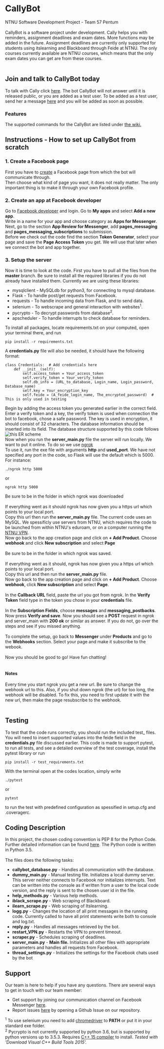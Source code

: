 
# CallyBot
NTNU Software Development Project - Team 57 Pentum </br></br>
CallyBot is a software project under development. Cally helps you with reminders, assignment deadlines and exam dates. More functions may be added in the future. Assignment deadlines are currently only supported for students using itslearning and Blackboard through Feide at NTNU. The only courses currently available are NTNU courses, which means that the only exam dates you can get are from these courses. </br></br>
## Join and talk to CallyBot today
To talk with Cally click [here](http://m.me/CallyBot). The bot CallyBot will not answer until it is released public, or you are added as a test user. To be added as a test user, send her a message [here](http://m.me/CallyBot) and you will be added as soon as possible.

### Features
The supported commands for the CallyBot are listed under [the wiki.](https://github.com/Folstad/TDT4140/wiki/Commands)

## Instructions - How to set up CallyBot from scratch 
### 1. Create a Facebook page
First you have to [create](https://www.facebook.com/pages/create/) a Facebook page from which the bot will communicate through.<br /> 
Then choose what kind of page you want, it does not really matter. The only important thing is to make it through your own Facebook profile.
### 2. Create an app at Facebook developer
Go to [Facebook developer](https://developers.facebook.com/) and login. Go to **My apps** and select **Add a new app**.<br />
Write in a name for your app and choose category as **Apps for Messenger**.<br />
Next, go to the section **App Review for Messenger**, add **pages_messaging** and **pages_messaging_subscriptions** to submission.<br />
Before we check out the code find the section **Token Generator**, select your page and save the **Page Access Token** you get. We will use that later when we connect the bot and app together.
### 3. Setup the server
Now it is time to look at the code. First you have to pull all the files from the **master** branch. Be sure to install all the required libraries if you do not already have installed them. Currently we are using these libraries:
* mysqlclient - MySQLdb for python3, for connecting to mysql database.
* Flask - To handle post/get requests from Facebook.
* requests - To handle incoming data from Flask, and to send data.
* selenium - To webscrape and general interaction with websites<sup>1</sup>.
* pycrypto - To decrypt passwords from database<sup>2</sup>.
* apscheduler - To handle interrupts to check database for reminders.

To install all packages, locate requirements.txt on your computed, open your terminal there, and run
```
pip install -r requirements.txt
```

A **credentials.py** file will also be needed, it should have the following format:
```
class Credentials:  # Add credentials here
    def __init__(self):
        self.access_token = Your_access_token        
        self.verify_token = Your_verify_token
        self.db_info = (URL_to_database, Login_name, Login_password, Database_name)
        self.key = Your_encryption_key
        self.feide = (A_feide_login_name, The_encrypted_password)  # This is only used in testing

```
Begin by adding the access token you generated earlier in the correct field. Enter a verify token and a key, the verify token is used when connection the bot to facebook, chose a safe password. The key is used in encryption, it should consist of 32 characters. The database information should be inserted into its field. The database structure supported by this code follows ![this ER scheme](http://i.imgur.com/GX2U4RJ.png)<br />
Now when you run the **server_main.py** file the server will run locally. We want to put it online. To do so we use [ngrok](https://ngrok.com/download)<br />
To use it, run the exe file with arguments **http** and **used_port**. We have not specified any port in the code, so Flask will use the default which is 5000. For instance:
```
./ngrok http 5000
```
or
```
ngrok http 5000
```
Be sure to be in the folder in which ngrok was downloaded <br /><br />
If everything went as it should ngrok has now given you a https url which points to your local port.<br />
Copy this url then run the **server_main.py** file. The current code uses an MySQL. We spessificly use servers from NTNU, which requires the code to be launched from within NTNU's eduroam, or on a computer running the [NTNU VPN](https://innsida.ntnu.no/wiki/-/wiki/English/Install+VPN?_36_pageResourcePrimKey=915712). <br />
Now go back to the app creation page and click on **+ Add Product**. Choose **webhook** and click **New subscription** and select **Page**<br /><br />
Be sure to be in the folder in which ngrok was saved. <br /><br />
If everything went as it should, ngrok has now given you a https url which points to your local port.<br />
Copy this url and then run the **server_main.py** file.<br />
Now go back to the app creation page and click on **+ Add Product**. Choose **webhook**, click **New subscription** and select **Page**.<br /><br />
In the **Callback URL** field, paste the url you got from ngrok. In the **Verify Token** field type in the token you chose in your **credentials** file. <br /><br />
In the **Subscription Fields**, choose **messages** and **messaging_postbacks**. <br />
Now press **Verify and save**. Now you should see a **POST** request in ngrok and server_main with **200 ok** or similar as answer. If you do not, go over the steps and see if you missed anything. <br /><br />
To complete the setup, go back to **Messenger** under **Products** and go to the **Webhooks** section. Select your page and make it subscribe to the webook. <br /><br />
Now you should be good to go! Have fun chatting! <br/><br />
#### Notes
Every time you start ngrok you get a new url. Be sure to change the webhook url to this. Also, if you shut down ngrok (the url) for too long, the webhook will be disabled. To fix this, you need to first update it with the new url, then make the page resubscribe to the webhook. <br /><br />

## Testing
To test that the code runs correctly, you should run the included test\_ files. You will need to insert supported values into the feide field in the **credentials.py** file discussed earlier. This code is made to support pytest, to run all tests, and see a detailed overview of the test coverage, install the pytest library or run
```
pip install -r test_requirements.txt
```
With the terminal open at the codes location, simply write
```
./pytest
```
or
```
pytest
```
to run the test with predefined configuration as spessified in setup.cfg and .coveragerc.


## Coding Description
In this project, the chosen coding convention is PEP 8 for the Python Code. Further detailed information can be found [here](https://www.python.org/dev/peps/pep-0008/#introduction). The Python code is written in Python 3.5. <br /><br />
The files does the following tasks:
*	**callybot_database.py** - Handles all communication with the database.
*	**dummy_main.py** - Manual testing file. Initializes a local dummy server. This server neither connects to Facebook nor initializes interrupts. Text can be written into the console as if written from a user to the local code version, and the reply is sent to the chosen user id in the file. 
*	**help_methods.py** - Various help methods.
*	**iblack_scrape.py** - Web scraping of Blackboard.
*	**ilearn_scrape.py** - Web scraping of Itslearning.
*	**logg.py** - Changes the location of all print messages in the running code. Currently called to have all print statements write both to console and log.txt.
*	**reply.py** - Handles all messages retrieved by the bot.
*	**restart_VPN.py** - Restarts the VPN to prevent timeout.
*	**scraper.py** - Schedules scraping of deadlines.
*	**server_main.py** - **Main file.** Initializes all other files with appropriate parameters and handles all requests from Facebook.
*	**thread_settings.py** - Initializes the settings for the Facebook chats used by the bot
 

## Support
Our team is here to help if you have any questions. There are several ways to get in touch with our team member:
* Get support by joining our communication channel on Facebook Messenger [here](http://m.me/CallyBot).
* Report issues [here](https://github.com/Folstad/TDT4140/issues) by opening a Github Issue on our repository.


<sup>1</sup> To use selenium you need to add [chromedriver](https://sites.google.com/a/chromium.org/chromedriver/downloads) to __**PATH**__ or put it in your standard exe folder.<br />
<sup>2</sup> Pycrypto is not currently supported by python 3.6, but is supported by python versions up to 3.5.3. Requires [C++ 15 compiler](http://landinghub.visualstudio.com/visual-cpp-build-tools) to install. *Tested with 'Download Visual C++ Build Tools 2015'.*
